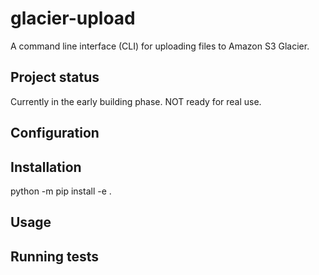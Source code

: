 # glacier-upload

A command line interface (CLI) for uploading files to Amazon S3 Glacier.

## Project status

Currently in the early building phase. NOT ready for real use.

## Configuration

## Installation

python -m pip install -e .

## Usage

## Running tests